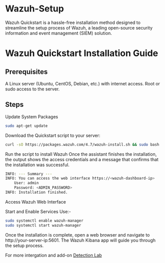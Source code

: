 # Wazuh-Setup
Wazuh Quickstart is a hassle-free installation method designed to streamline the setup process of Wazuh, a leading open-source security information and event management (SIEM) solution. 

# Wazuh Quickstart Installation Guide
## Prerequisites
A Linux server (Ubuntu, CentOS, Debian, etc.) with internet access.
Root or sudo access to the server.
## Steps

Update System Packages
```bash
sudo apt-get update
```
Download the Quickstart script to your server:

```bash
curl -sO https://packages.wazuh.com/4.7/wazuh-install.sh && sudo bash ./wazuh-install.sh -a
```

Run the script to install Wazuh
Once the assistant finishes the installation, the output shows the access credentials and a message that confirms that the installation was successful.

```bash
INFO: --- Summary ---
INFO: You can access the web interface https://<wazuh-dashboard-ip>
    User: admin
    Password: <ADMIN_PASSWORD>
INFO: Installation finished.
```

Access Wazuh Web Interface

Start and Enable Services
Use:- 

``` bash
sudo systemctl enable wazuh-manager
sudo systemctl start wazuh-manager
```


Once the installation is complete, open a web browser and navigate to http://your-server-ip:5601. The Wazuh Kibana app will guide you through the setup process.

For more intergation and add-on <a href="(https://documentation.wazuh.com/current/proof-of-concept-guide/detect-remove-malware-virustotal.html)https://documentation.wazuh.com/current/proof-of-concept-guide/detect-remove-malware-virustotal.html">Detection Lab</a>
